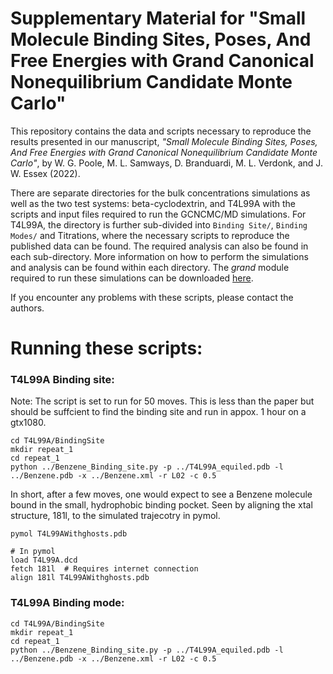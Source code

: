 # Supplementary Material for "Small Molecule Binding Sites, Poses, And Free Energies with Grand Canonical Nonequilibrium Candidate Monte Carlo"

This repository contains the data and scripts necessary to reproduce the results presented in our manuscript, _"Small Molecule Binding Sites, Poses, And Free Energies with Grand Canonical Nonequilibrium Candidate Monte Carlo"_, by W. G. Poole, M. L. Samways, D. Branduardi, M. L. Verdonk, and J. W. Essex (2022).

There are separate directories for the bulk concentrations simulations as well as the two test systems: beta-cyclodextrin, and T4L99A with the scripts and input files required to run the GCNCMC/MD simulations. For T4L99A, the directory is further sub-divided into ```Binding Site/```, ```Binding Modes/``` and Titrations, where the necessary scripts to reproduce the published data can be found. The required analysis can also be found in each sub-directory. More information on how to perform the simulations and analysis can be found within each directory. The _grand_ module required to run these simulations can be downloaded [here](https:github.com/essex-lab/ligand-grand/').

If you encounter any problems with these scripts, please contact the authors.

# Running these scripts:

### T4L99A Binding site:

Note: The script is set to run for 50 moves. This is less than the paper but should be suffcient to find the binding site and run in appox. 1 hour on a gtx1080.

```
cd T4L99A/BindingSite
mkdir repeat_1
cd repeat_1
python ../Benzene_Binding_site.py -p ../T4L99A_equiled.pdb -l ../Benzene.pdb -x ../Benzene.xml -r L02 -c 0.5
```

In short, after a few moves, one would expect to see a Benzene molecule bound in the small, hydrophobic binding pocket. Seen by aligning the xtal structure, 181l, to the simulated trajecotry in pymol.

```
pymol T4L99AWithghosts.pdb

# In pymol
load T4L99A.dcd
fetch 181l  # Requires internet connection
align 181l T4L99AWithghosts.pdb
```

### T4L99A Binding mode:
```
cd T4L99A/BindingSite
mkdir repeat_1
cd repeat_1
python ../Benzene_Binding_site.py -p ../T4L99A_equiled.pdb -l ../Benzene.pdb -x ../Benzene.xml -r L02 -c 0.5
```

